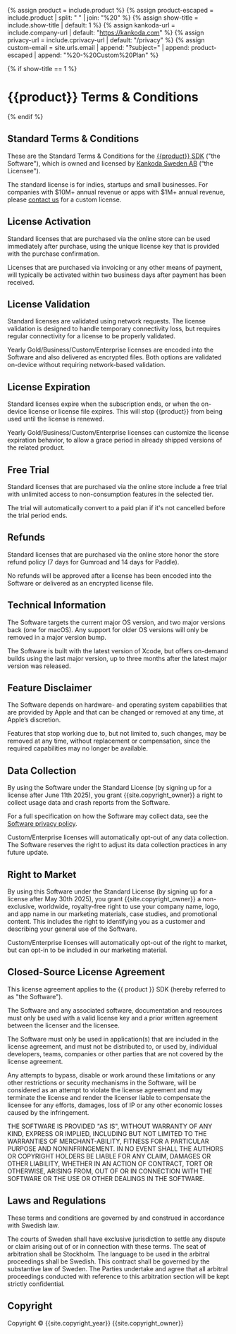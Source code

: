 {% assign product = include.product %}
{% assign product-escaped = include.product | split: " " | join: "%20" %}
{% assign show-title = include.show-title | default: 1 %}
{% assign kankoda-url = include.company-url | default: "https://kankoda.com" %}
{% assign privacy-url = include.cprivacy-url | default: "/privacy" %}
{% assign custom-email = site.urls.email | append: "?subject=" | append: product-escaped | append: "%20-%20Custom%20Plan" %}

{% if show-title == 1 %}
# {{product}} Terms & Conditions
{% endif %}

## Standard Terms & Conditions

These are the Standard Terms & Conditions for the [{{product}} SDK]({{include.url}}) ("the Software"), which is owned and licensed by [Kankoda Sweden AB]({{kankoda-url}}) (“the Licensee").

The standard license is for indies, startups and small businesses. For companies with $10M+ annual revenue or apps with $1M+ annual revenue, please [contact us]({{custom-email}}) for a custom license.


## License Activation

Standard licenses that are purchased via the online store can be used immediately after purchase, using the unique license key that is provided with the purchase confirmation.

Licenses that are purchased via invoicing or any other means of payment, will typically be activated within two business days after payment has been received.


## License Validation

Standard licenses are validated using network requests. The license validation is designed to handle temporary connectivity loss, but requires regular connectivity for a license to be properly validated.

Yearly Gold/Business/Custom/Enterprise licenses are encoded into the Software and also delivered as encrypted files. Both options are validated on-device without requiring network-based validation.


## License Expiration

Standard licenses expire when the subscription ends, or when the on-device license or license file expires. This will stop {{product}} from being used until the license is renewed.

Yearly Gold/Business/Custom/Enterprise licenses can customize the license expiration behavior, to allow a grace period in already shipped versions of the related product.


## Free Trial

Standard licenses that are purchased via the online store include a free trial with unlimited access to non-consumption features in the selected tier. 

The trial will automatically convert to a paid plan if it's not cancelled before the trial period ends.


## Refunds

Standard licenses that are purchased via the online store honor the store refund policy (7 days for Gumroad and 14 days for Paddle).

No refunds will be approved after a license has been encoded into the Software or delivered as an encrypted license file.


## Technical Information

The Software targets the current major OS version, and two major versions back (one for macOS). Any support for older OS versions will only be removed in a major version bump.

The Software is built with the latest version of Xcode, but offers on-demand builds using the last major version, up to three months after the latest major version was released. 


## Feature Disclaimer

The Software depends on hardware- and operating system capabilities that are provided by Apple and that can be changed or removed at any time, at Apple’s discretion.

Features that stop working due to, but not limited to, such changes, may be removed at any time, without replacement or compensation, since the required capabilities may no longer be available.


## Data Collection

By using the Software under the Standard License (by signing up for a license after June 11th 2025), you grant {{site.copyright_owner}} a right to collect usage data and crash reports from the Software.

For a full specification on how the Software may collect data, see the [Software privacy policy]({{privacy-url}}).

Custom/Enterprise licenses will automatically opt-out of any data collection. The Software reserves the right to adjust its data collection practices in any future update.


## Right to Market

By using this Software under the Standard License (by signing up for a license after May 30th 2025), you grant {{site.copyright_owner}} a non-exclusive, worldwide, royalty-free right to use your company name, logo, and app name in our marketing materials, case studies, and promotional content. This includes the right to identifying you as a customer and describing your general use of the Software.

Custom/Enterprise licenses will automatically opt-out of the right to market, but can opt-in to be included in our marketing material.


## Closed-Source License Agreement

This license agreement applies to the {{ product }} SDK (hereby referred to as "the Software").

The Software and any associated software, documentation and resources  must only be used with a valid license key and a prior written agreement between the licenser and the licensee.

The Software must only be used in application(s) that are included in the license agreement, and must not be distributed to, or used by, individual developers, teams, companies or other parties that are not covered by the license agreement.

Any attempts to bypass, disable or work around these limitations or any other restrictions or security mechanisms in the Software, will be considered as an attempt to violate the license agreement and may terminate the license and render the licenser liable to compensate the licensee for any efforts, damages, loss of IP or any other economic losses caused by the infringement.

THE SOFTWARE IS PROVIDED "AS IS", WITHOUT WARRANTY OF ANY KIND, EXPRESS OR IMPLIED, INCLUDING BUT NOT LIMITED TO THE WARRANTIES OF MERCHANT-ABILITY, FITNESS FOR A PARTICULAR PURPOSE AND NONINFRINGEMENT. IN NO EVENT SHALL THE AUTHORS OR COPYRIGHT HOLDERS BE LIABLE FOR ANY CLAIM, DAMAGES OR OTHER LIABILITY, WHETHER IN AN ACTION OF CONTRACT, TORT OR OTHERWISE, ARISING FROM, OUT OF OR IN CONNECTION WITH THE SOFTWARE OR THE USE OR OTHER DEALINGS IN THE SOFTWARE.


## Laws and Regulations

These terms and conditions are governed by and construed in accordance with Swedish law.

The courts of Sweden shall have exclusive jurisdiction to settle any dispute or claim arising out of or in connection with these terms. The seat of arbitration shall be Stockholm. The language to be used in the arbitral proceedings shall be Swedish. This contract shall be governed by the substantive law of Sweden. The Parties undertake and agree that all arbitral proceedings conducted with reference to this arbitration section will be kept strictly confidential.


## Copyright

Copyright © {{site.copyright_year}} {{site.copyright_owner}}